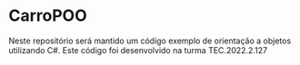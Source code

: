 # CarroPOO
Neste repositório será mantido um código exemplo de orientação a objetos utilizando C#. Este código foi desenvolvido na turma TEC.2022.2.127
